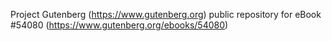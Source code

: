 Project Gutenberg (https://www.gutenberg.org) public repository for
eBook #54080 (https://www.gutenberg.org/ebooks/54080)
